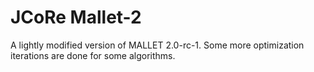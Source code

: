 # JCoRe Mallet-2
A lightly modified version of MALLET 2.0-rc-1. Some more optimization iterations are done for some algorithms.
